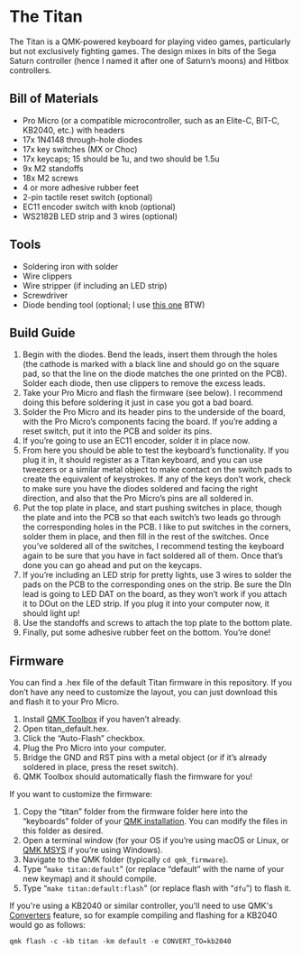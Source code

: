 # The Titan
The Titan is a QMK-powered keyboard for playing video games, particularly but not exclusively fighting games. The design mixes in bits of the Sega Saturn controller (hence I named it after one of Saturn’s moons) and Hitbox controllers.

## Bill of Materials
- Pro Micro (or a compatible microcontroller, such as an Elite-C, BIT-C, KB2040, etc.) with headers
- 17x 1N4148 through-hole diodes
- 17x key switches (MX or Choc)
- 17x keycaps; 15 should be 1u, and two should be 1.5u
- 9x M2 standoffs
- 18x M2 screws
- 4 or more adhesive rubber feet
- 2-pin tactile reset switch (optional)
- EC11 encoder switch with knob (optional)
- WS2182B LED strip and 3 wires (optional)

## Tools
- Soldering iron with solder
- Wire clippers
- Wire stripper (if including an LED strip)
- Screwdriver
- Diode bending tool (optional; I use [this one](https://www.thingiverse.com/thing:4332520) BTW)

## Build Guide
1. Begin with the diodes. Bend the leads, insert them through the holes (the cathode is marked with a black line and should go on the square pad, so that the line on the diode matches the one printed on the PCB). Solder each diode, then use clippers to remove the excess leads.
2. Take your Pro Micro and flash the firmware (see below). I recommend doing this before soldering it just in case you got a bad board.
3. Solder the Pro Micro and its header pins to the underside of the board, with the Pro Micro’s components facing the board. If you’re adding a reset switch, put it into the PCB and solder its pins.
4. If you’re going to use an EC11 encoder, solder it in place now.
5. From here you should be able to test the keyboard’s functionality. If you plug it in, it should register as a Titan keyboard, and you can use tweezers or a similar metal object to make contact on the switch pads to create the equivalent of keystrokes. If any of the keys don’t work, check to make sure you have the diodes soldered and facing the right direction, and also that the Pro Micro’s pins are all soldered in.
6. Put the top plate in place, and start pushing switches in place, though the plate and into the PCB so that each switch’s two leads go through the corresponding holes in the PCB. I like to put switches in the corners, solder them in place, and then fill in the rest of the switches. Once you’ve soldered all of the switches, I recommend testing the keyboard again to be sure that you have in fact soldered all of them. Once that’s done you can go ahead and put on the keycaps.
7. If you’re including an LED strip for pretty lights, use 3 wires to solder the pads on the PCB to the corresponding ones on the strip. Be sure the DIn lead is going to LED DAT on the board, as they won’t work if you attach it to DOut on the LED strip. If you plug it into your computer now, it should light up!
8. Use the standoffs and screws to attach the top plate to the bottom plate.
9. Finally, put some adhesive rubber feet on the bottom. You’re done!

## Firmware
You can find a .hex file of the default Titan firmware in this repository. If you don’t have any need to customize the layout, you can just download this and flash it to your Pro Micro.
1. Install [QMK Toolbox](https://github.com/qmk/qmk_toolbox) if you haven’t already.
2. Open titan_default.hex.
3. Click the “Auto-Flash” checkbox.
4. Plug the Pro Micro into your computer.
5. Bridge the GND and RST pins with a metal object (or if it’s already soldered in place, press the reset switch).
6. QMK Toolbox should automatically flash the firmware for you!

If you want to customize the firmware:
1. Copy the “titan” folder from the firmware folder here into the “keyboards” folder of your [QMK installation](https://docs.qmk.fm/#/newbs_getting_started). You can modify the files in this folder as desired.
2. Open a terminal window (for your OS if you’re using macOS or Linux, or [QMK MSYS](https://msys.qmk.fm/) if you’re using Windows).
3. Navigate to the QMK folder (typically `cd qmk_firmware`).
4. Type “`make titan:default`” (or replace “default” with the name of your new keymap) and it should compile.
5. Type “`make titan:default:flash`" (or replace flash with “`dfu`”) to flash it.

If you're using a KB2040 or similar controller, you'll need to use QMK's [Converters](https://github.com/qmk/qmk_firmware/blob/4020674163fc80914059c4c9c3be5c0ae00bd150/docs/feature_converters.md) feature, so for example compiling and flashing for a KB2040 would go as follows:

`qmk flash -c -kb titan -km default -e CONVERT_TO=kb2040`
